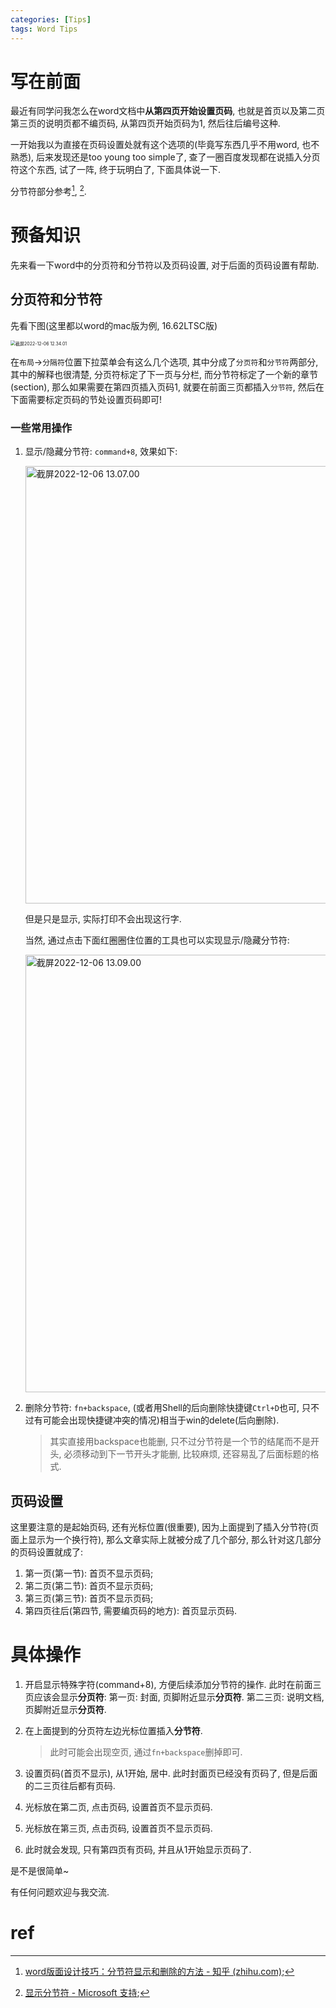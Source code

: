```yaml
---
categories: [Tips]
tags: Word Tips
---
```


# 写在前面

最近有同学问我怎么在word文档中**从第四页开始设置页码**, 也就是首页以及第二页第三页的说明页都不编页码, 从第四页开始页码为1, 然后往后编号这种. 

一开始我以为直接在页码设置处就有这个选项的(毕竟写东西几乎不用word, 也不熟悉), 后来发现还是too young too simple了, 查了一圈百度发现都在说插入分页符这个东西, 试了一阵, 终于玩明白了, 下面具体说一下. 

分节符部分参考[^1], [^2]. 

# 预备知识

先来看一下word中的分页符和分节符以及页码设置, 对于后面的页码设置有帮助.



## 分页符和分节符

先看下图(这里都以word的mac版为例, 16.62LTSC版)

<img src="https://s2.loli.net/2022/12/06/RYarhE3dg1xH9NC.jpg" alt="截屏2022-12-06 12.34.01" style="zoom:50%;" />

在`布局`->`分隔符`位置下拉菜单会有这么几个选项, 其中分成了`分页符`和`分节符`两部分, 其中的解释也很清楚, 分页符标定了下一页与分栏, 而分节符标定了一个新的章节(section), 那么如果需要在第四页插入页码1, 就要在前面三页都插入`分节符`, 然后在下面需要标定页码的节处设置页码即可!

### 一些常用操作

1.   显示/隐藏分节符: `command+8`, 效果如下:

     <img src="https://s2.loli.net/2022/12/06/dyFeoX2bW9BJRKc.jpg" alt="截屏2022-12-06 13.07.00" style="width:700px;" />

     但是只是显示, 实际打印不会出现这行字. 

     当然, 通过点击下面红圈圈住位置的工具也可以实现显示/隐藏分节符:

     <img src="https://s2.loli.net/2022/12/06/kt62CgZpVHaxOEP.jpg" alt="截屏2022-12-06 13.09.00" style="width:700px;" />

2.   删除分节符: `fn+backspace`, (或者用Shell的后向删除快捷键`Ctrl+D`也可, 只不过有可能会出现快捷键冲突的情况)相当于win的delete(后向删除).  

     >   其实直接用backspace也能删, 只不过分节符是一个节的结尾而不是开头, 必须移动到下一节开头才能删, 比较麻烦, 还容易乱了后面标题的格式. 

## 页码设置

这里要注意的是起始页码, 还有光标位置(很重要), 因为上面提到了插入分节符(页面上显示为一个换行符), 那么文章实际上就被分成了几个部分, 那么针对这几部分的页码设置就成了:

1.   第一页(第一节): 首页不显示页码;
2.   第二页(第二节): 首页不显示页码;
3.   第三页(第三节): 首页不显示页码;
4.   第四页往后(第四节, 需要编页码的地方): 首页显示页码.

# 具体操作

1.   开启显示特殊字符(command+8), 方便后续添加分节符的操作. 此时在前面三页应该会显示**分页符**:
     第一页: 封面, 页脚附近显示**分页符**.
     第二三页: 说明文档, 页脚附近显示**分页符**.

2.   在上面提到的分页符左边光标位置插入**分节符**. 

     >   此时可能会出现空页, 通过`fn+backspace`删掉即可.

3.   设置页码(首页不显示), 从1开始, 居中. 此时封面页已经没有页码了, 但是后面的二三页往后都有页码. 

4.   光标放在第二页, 点击页码, 设置首页不显示页码. 

5.   光标放在第三页, 点击页码, 设置首页不显示页码. 

6.   此时就会发现, 只有第四页有页码, 并且从1开始显示页码了. 

是不是很简单~ 

有任何问题欢迎与我交流. 



# ref

[^1]:[word版面设计技巧：分节符显示和删除的方法 - 知乎 (zhihu.com)](https://zhuanlan.zhihu.com/p/149259144);
[^2]:[显示分节符 - Microsoft 支持](https://support.microsoft.com/zh-cn/office/显示分节符-9e64804f-ecb4-45b1-a024-3bf8547a85e9#ID0EBBD=macOS);